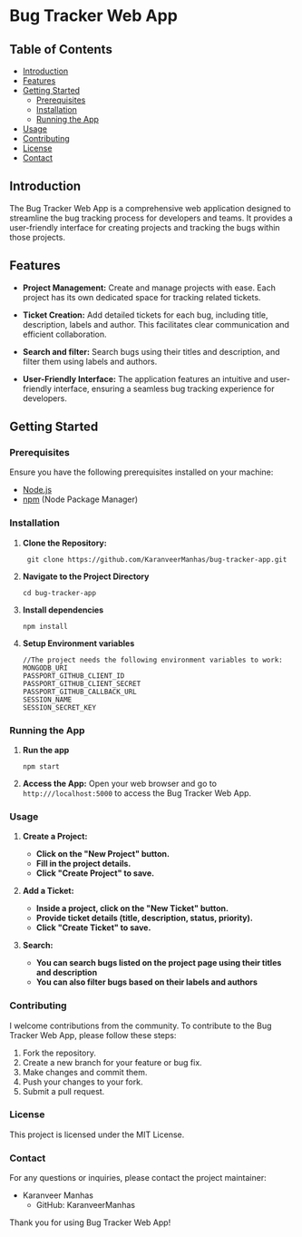 # Bug Tracker Web App

## Table of Contents

- [Introduction](#introduction)
- [Features](#features)
- [Getting Started](#getting-started)
  - [Prerequisites](#prerequisites)
  - [Installation](#installation)
  - [Running the App](#running-the-app)
- [Usage](#usage)
- [Contributing](#contributing)
- [License](#license)
- [Contact](#contact)

## Introduction

The Bug Tracker Web App is a comprehensive web application designed to streamline the bug tracking process for developers and teams. It provides a user-friendly interface for creating projects and tracking the bugs within those projects.

## Features

- **Project Management:** Create and manage projects with ease. Each project has its own dedicated space for tracking related tickets.

- **Ticket Creation:** Add detailed tickets for each bug, including title, description, labels and author. This facilitates clear communication and efficient collaboration.

- **Search and filter:** Search bugs using their titles and description, and filter them using labels and authors.

- **User-Friendly Interface:** The application features an intuitive and user-friendly interface, ensuring a seamless bug tracking experience for developers.

## Getting Started

### Prerequisites

Ensure you have the following prerequisites installed on your machine:

- [Node.js](https://nodejs.org/)
- [npm](https://www.npmjs.com/) (Node Package Manager)

### Installation

1. **Clone the Repository:**

   ```
    git clone https://github.com/KaranveerManhas/bug-tracker-app.git
    ```
2. **Navigate to the Project Directory**

    ```
    cd bug-tracker-app
    ```
3. **Install dependencies**
    ```
    npm install
    ```
4. **Setup Environment variables**
    ```
    //The project needs the following environment variables to work:
    MONGODB_URI
    PASSPORT_GITHUB_CLIENT_ID
    PASSPORT_GITHUB_CLIENT_SECRET
    PASSPORT_GITHUB_CALLBACK_URL
    SESSION_NAME
    SESSION_SECRET_KEY
    ```

### Running the App
1. **Run the app**
    ```
    npm start
    ```
2. **Access the App:**
    Open your web browser and go to `http:///localhost:5000` to access the Bug Tracker Web App.

### Usage

1. **Create a Project:**

    - **Click on the "New Project" button.**
    - **Fill in the project details.**
    - **Click "Create Project" to save.**

2. **Add a Ticket:**
    - **Inside a project, click on the "New Ticket" button.**
    - **Provide ticket details (title, description, status, priority).**
    - **Click "Create Ticket" to save.**

3. **Search:**
    - **You can search bugs listed on the project page using their titles and description**
    - **You can also filter bugs based on their labels and authors**


### Contributing

I welcome contributions from the community. To contribute to the Bug Tracker Web App, please follow these steps:

1. Fork the repository.
2. Create a new branch for your feature or bug fix.
3. Make changes and commit them.
4. Push your changes to your fork.
5. Submit a pull request.

### License
This project is licensed under the MIT License.

### Contact
For any questions or inquiries, please contact the project maintainer:

- Karanveer Manhas
    - GitHub: KaranveerManhas

Thank you for using Bug Tracker Web App!